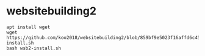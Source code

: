 # websitebuilding2

```
apt install wget
wget https://github.com/koo2018/websitebuilding2/blob/859bf9e5023f16affd6c45fc56adc24419d944b2/wsb2-install.sh
bash wsb2-install.sh
```
